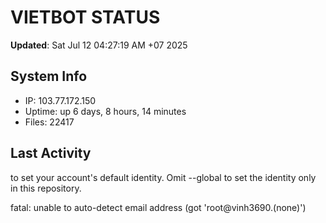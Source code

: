 # VIETBOT STATUS
**Updated**: Sat Jul 12 04:27:19 AM +07 2025

## System Info
- IP: 103.77.172.150
- Uptime: up 6 days, 8 hours, 14 minutes
- Files: 22417

## Last Activity

to set your account's default identity.
Omit --global to set the identity only in this repository.

fatal: unable to auto-detect email address (got 'root@vinh3690.(none)')
